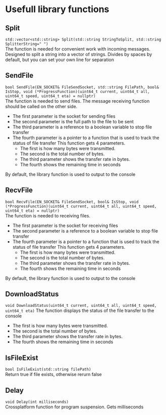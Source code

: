 # Usefull library functions

## Split  
`std::vector<std::string> Split(std::string StringToSplit, std::string SplitterString=" ")`  
The function is needed for convenient work with incoming messages. 
Designed to split a string into a vector of strings. 
Divides by spaces by default, but you can set your own line for separation

## SendFile  
`bool SendFile(EN_SOCKET& FileSendSocket, std::string FilePath, bool& IsStop, void (*ProgressFunction)(uint64_t current, uint64_t all, uint64_t speed, uint64_t eta) = nullptr)`    
The function is needed to send files. The message receiving function should be called on the other side.  
* The first parameter is the socket for sending files  
* The second parameter is the full path to the file to be sent  
* The third parameter is a reference to a boolean variable to stop file transfer  
* The fourth parameter is a pointer to a function that is used to track the status of file transfer This function gets 4 parameters.  
	* The first is how many bytes were transmitted.  
	* The second is the total number of bytes.  
	* The third parameter shows the transfer rate in bytes.  
	* The fourth shows the remaining time in seconds  


By default, the library function is used to output to the console  

## RecvFile  
`bool RecvFile(EN_SOCKET& FileSendSocket, bool& IsStop, void (*ProgressFunction)(uint64_t current, uint64_t all, uint64_t speed, uint64_t eta) = nullptr)`    
The function is needed to receiving files.  
* The first parameter is the socket for receiving files  
* The second parameter is a reference to a boolean variable to stop file transfer 
* The fourth parameter is a pointer to a function that is used to track the status of file transfer This function gets 4 parameters.  
	* The first is how many bytes were transmitted.  
	* The second is the total number of bytes.  
	* The third parameter shows the transfer rate in bytes.  
	* The fourth shows the remaining time in seconds  


By default, the library function is used to output to the console

## DownloadStatus  
`void DownloadStatus(uint64_t current, uint64_t all, uint64_t speed, uint64_t eta)`
The function displays the status of the file transfer to the console
* The first is how many bytes were transmitted.  
* The second is the total number of bytes.  
* The third parameter shows the transfer rate in bytes.  
* The fourth shows the remaining time in seconds  

## IsFileExist  
`bool IsFileExist(std::string filePath)`  
Return true if file exists, otherwise rerurn false

## Delay
`void Delay(int milliseconds)`  
Crossplatform function for program suspension. Gets milliseconds